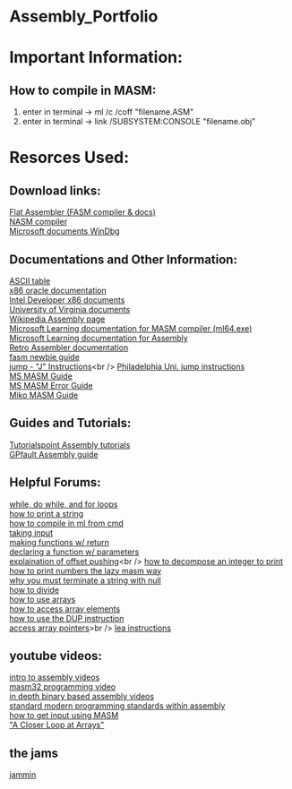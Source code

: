 # Assembly_Portfolio
# Important Information: <br />
## How to compile in MASM: <br />
  1. enter in terminal -> ml /c /coff "filename.ASM" <br />
  2. enter in terminal -> link /SUBSYSTEM:CONSOLE "filename.obj" <br />
# Resorces Used: <br />
## Download links: <br />
  [Flat Assembler (FASM compiler & docs)](https://flatassembler.net/)<br />
  [NASM compiler](https://www.nasm.us/)<br />
  [Microsoft documents WinDbg](https://learn.microsoft.com/en-us/windows-hardware/drivers/debugger/)<br />
## Documentations and Other Information: <br />
  [ASCII table](https://www.asciitable.com/)<br />
  [x86 oracle documentation](https://docs.oracle.com/cd/E19253-01/817-5477/817-5477.pdf)<br />
  [Intel Developer x86 documents](https://www.intel.com/content/www/us/en/developer/articles/technical/intel-sdm.html)<br />
  [University of Virginia documents](https://www.cs.virginia.edu/~evans/cs216/guides/x86.html)<br />
  [Wikipedia Assembly page](https://en.wikipedia.org/wiki/X86_assembly_language)<br />
  [Microsoft Learning documentation for MASM compiler (ml64.exe)](https://learn.microsoft.com/en-us/cpp/assembler/masm/masm-for-x64-ml64-exe?view=msvc-170)<br />
  [Microsoft Learning documentation for Assembly](https://learn.microsoft.com/en-us/windows/win32/debug/pe-format)<br />
  [Retro Assembler documentation](https://enginedesigns.net/download/retroassembler.html)<br />
  [fasm newbie guide](https://board.flatassembler.net/topic.php?t=21886)<br />
  [jump - "J" Instructions](https://www.dei.isep.ipp.pt/~nsilva/ensino/ArqC/ArqC1998-1999/nguide/ng-j.htm#:~:text=Used%20after%20a%20CMP%20or%20SUB%20instruction%2C%20JL%20transfers%20control,bytes%20of%20the%20next%20instruction.)<br />
  [Philadelphia Uni. jump instructions](https://www.philadelphia.edu.jo/academics/qhamarsheh/uploads/Lecture%2018%20Conditional%20Jumps%20Instructions.pdf)<br />
  [MS MASM Guide](https://www.pcjs.org/documents/books/mspl13/masm/mpguide/)<br/>
  [MS MASM Error Guide](https://learn.microsoft.com/en-us/cpp/assembler/masm/ml-error-messages?view=msvc-170)<br />
  [Miko MASM Guide](https://www.mikrocontroller.net/attachment/450367/MASM61PROGUIDE.pdf)<br />
## Guides and Tutorials: <br />
  [Tutorialspoint Assembly tutorials](https://www.tutorialspoint.com/assembly_programming/index.htm)<br />
  [GPfault Assembly guide](https://gpfault.net/)<br />
## Helpful Forums: <br />
  [while, do while, and for loops](https://stackoverflow.com/questions/28665528/while-do-while-for-loops-in-assembly-language-emu8086)<br />
  [how to print a string](https://stackoverflow.com/questions/41574768/how-to-print-a-string-in-fasm)<br />
  [how to compile in ml from cmd](https://masm32.com/board/index.php?topic=4822.0)<br />
  [taking input](https://stackoverflow.com/questions/20804135/how-to-get-user-input-in-assembly)<br />
  [making functions w/ return](https://stackoverflow.com/questions/29175080/how-to-declare-a-function-that-returns-value-and-has-parameters-x86-assembly-mas)<br />
  [declaring a function w/ parameters](https://stackoverflow.com/questions/15345645/define-a-function-with-parameters-in-masm-assembly-language)<br />
  [explaination of offset pushing](https://stackoverflow.com/questions/17634244/x86-assembly-push-offset-and-mnemonics#:~:text=This%20directive%20is%20from%20the,are%20not%20segments%2C%20but%20sections.)<br />
  [how to decompose an integer to print](https://stackoverflow.com/questions/28353789/cant-figure-out-how-to-print-a-number-in-masm32)<br />
  [how to print numbers the lazy masm way](https://stackoverflow.com/questions/12031703/x86-assembly-masm32-output-multiplied-number-produces-junk-characters)<br />
  [why you must terminate a string with null](https://stackoverflow.com/questions/12031703/x86-assembly-masm32-output-multiplied-number-produces-junk-characters)<br />
  [how to divide](https://stackoverflow.com/questions/37009569/division-in-assembly-masm)<br />
  [how to use arrays](https://stackoverflow.com/questions/26132914/arrays-in-masm-assembly-very-confused-beginner)<br />
  [how to access array elements](https://stackoverflow.com/questions/22213147/array-access-in-masm)<br />
  [how to use the DUP instruction](https://stackoverflow.com/questions/52901358/x86-masm-beginner-question-about-dup-storage)<br />
  [access array pointers](https://stackoverflow.com/questions/2934827/accessing-array-in-masm)>br />
  [lea instructions](https://stackoverflow.com/questions/1699748/what-is-the-difference-between-mov-and-lea)<br />
## youtube videos: <br />
  [intro to assembly videos](https://youtube.com/playlist?list=PLU6DPNTD99vpzpVA7BhCo-ZGym-bDcjEj&si=Nwn-fTdkENNr5Tdn)<br />
  [masm32 programming video](https://youtube.com/playlist?list=PLE6kld48wGGPEq1mDnFVfbLZ81gcP3nJj&si=htwN_Q_CfxFrmsyW)<br />
  [in depth binary based assembly videos](https://www.youtube.com/playlist?list=PLPedo-T7QiNsIji329HyTzbKBuCAHwNFC)<br />
  [standard modern programming standards within assembly](https://www.youtube.com/playlist?list=PLMa5a9Dh6SlhJq4wCH_CLSdfRaAbuJTzb)<br />
  [how to get input using MASM](https://www.youtube.com/watch?v=E7UBQYJn-gk)<br />
  ["A Closer Loop at Arrays"](https://www.youtube.com/watch?v=d5nqwlOXFJs)<br />
## the jams <br />
  [jammin](https://music.youtube.com/playlist?list=PLpF9tZdBGYAjGa4jtbzK9pZE0OwCkwf12)<br />
